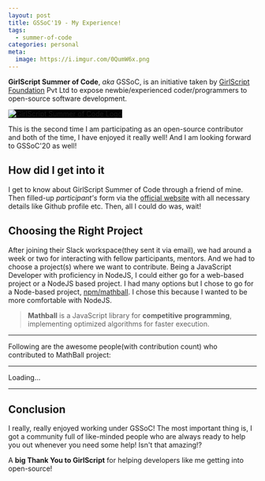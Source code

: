 ```yaml
---
layout: post
title: GSSoC'19 - My Experience!
tags:
  - summer-of-code
categories: personal
meta:
  image: https://i.imgur.com/0QumW6x.png
---
```


**GirlScript Summer of Code**, _aka_ GSSoC, is an initiative taken by [GirlScript Foundation](https://www.girlscript.tech/?utm_source=thisisabdus.dev) Pvt Ltd to expose newbie/experienced coder/programmers to open-source software development.

<img style="background: black" src="https://i.imgur.com/0QumW6x.png" alt="GirlScript Summer of Code Logo" />

This is the second time I am participating as an open-source contributor and both of the time, I have enjoyed it really well! And I am looking forward to GSSoC'20 as well!

## How did I get into it

I get to know about GirlScript Summer of Code through a friend of mine. Then filled-up _participant's_ form via the [official website](https://gssoc.tech/?utm_source=thisisabdus.dev) with all necessary details like Github profile etc. Then, all I could do was, wait!

## Choosing the Right Project

After joining their Slack workspace(they sent it via email), we had around a week or two for interacting with fellow participants, mentors. And we had to choose a project(s) where we want to contribute.
Being a JavaScript Developer with proficiency in NodeJS, I could either go for a web-based project or a NodeJS based project. I had many options but I chose to go for a Node-based project, [npm/mathball](https://npmjs.com/package/mathball). I chose this because I wanted to be more comfortable with NodeJS.

> **Mathball** is a JavaScript library for **competitive programming**, implementing optimized algorithms for faster execution.

---

Following are the awesome people(with contribution count) who contributed to MathBall project:

---

<div id="contributors" style="display: flex; flex-wrap: wrap">Loading...</div>

---

## Conclusion

I really, really enjoyed working under GSSoC! The most important thing is, I got a community full of like-minded people who are always ready to help you out whenever you need some help! Isn't that amazing!?

A **big Thank You to GirlScript** for helping developers like me getting into open-source!

<!-- SCRIPTS -->
<script>
  let contributorsHTML = '';
  fetch('https://api.github.com/repos/pbiswas101/mathball/contributors')
  .then(data => data.json())
  .then(contributors => {
    contributors.forEach(contributor => {
      contributorsHTML += `<a href="${contributor.html_url}">${contributor.login}(${contributor.contributions})</a>&nbsp;&nbsp;&middot;&nbsp;&nbsp;`
    });

    document.querySelector('#contributors').innerHTML = contributorsHTML;

})
</script>
